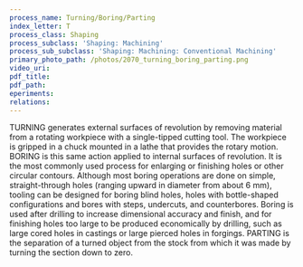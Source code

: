```yaml
---
process_name: Turning/Boring/Parting
index_letter: T
process_class: Shaping
process_subclass: 'Shaping: Machining'
process_sub_subclass: 'Shaping: Machining: Conventional Machining'
primary_photo_path: /photos/2070_turning_boring_parting.png
video_uri:
pdf_title:
pdf_path:
eperiments:
relations:
---
```


TURNING generates external surfaces of revolution by removing material from a rotating workpiece with a single-tipped cutting tool. The workpiece is gripped in a chuck mounted in a lathe that provides the rotary motion. BORING is this same action applied to internal surfaces of revolution. It is the most commonly used process for enlarging or finishing holes or other circular contours. Although most boring operations are done on simple, straight-through holes (ranging upward in diameter from about 6 mm), tooling can be designed for boring blind holes, holes with bottle-shaped configurations and bores with steps, undercuts, and counterbores. Boring is used after drilling to increase dimensional accuracy and finish, and for finishing holes too large to be produced economically by drilling, such as large cored holes in castings or large pierced holes in forgings. PARTING is the separation of a turned object from the stock from which it was made by turning the section down to zero.